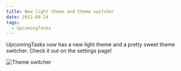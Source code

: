 ```yaml
---
title: New light theme and theme switcher
date: 2012-09-24
tags:
  - UpcomingTasks
---
```


UpcomingTasks now has a new light theme and a pretty sweet theme switcher. Check it out on the settings page!

![Theme switcher](/images/brendan/theme-switch.png)